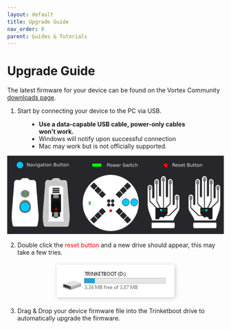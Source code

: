 ```yaml
---
layout: default
title: Upgrade Guide
nav_order: 0
parent: Guides & Tutorials
---
```


# Upgrade Guide

The latest firmware for your device can be found on the Vortex Community [downloads page](https://vortex.community/downloads).

 1. Start by connecting your device to the PC via USB.

<div style="margin-left: 50px; margin-right: 50px" markdown="1">

- **Use a data-capable USB cable, power-only cables won't work.**
- Windows will notify upon successful connection
- Mac may work but is not officially supported.
</div>

![Device Buttons](assets/images/device-buttons.png)

<ol start="2">
  <li>Double click the <span style="color: #ff0000">reset button</span> and a new drive should appear, this may take a few tries.</li>
</ol>

<div style="text-align: center; margin: 20px">
  <img src="assets/images/trinketboot-drive.png" style="box-shadow: 2px 2px 10px rgba(0, 0, 0, 0.2);">
</div>

<ol start="3">
  <li>Drag & Drop your device firmware file into the Trinketboot drive to automatically upgrade the firmware.</li>
</ol>